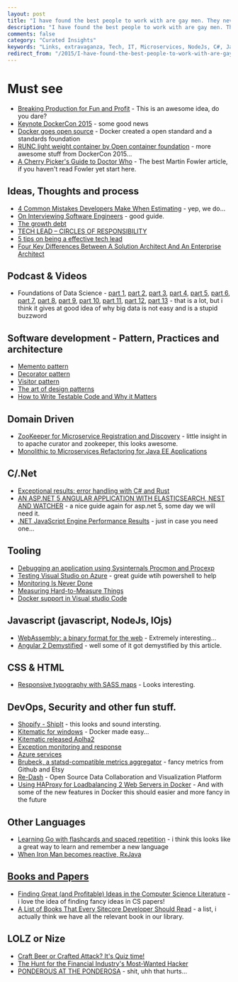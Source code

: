 ```yaml
---
layout: post
title: "I have found the best people to work with are gay men. They never have to'run it past their wives.'"
description: "I have found the best people to work with are gay men. They never have to'run it past their wives.'"
comments: false
category: "Curated Insights"
keywords: "Links, extravaganza, Tech, IT, Microservices, NodeJs, C#, Javascript, Solution architecture"
redirect_from: "/2015/I-have-found-the-best-people-to-work-with-are-gay-men-They-never-have-to-run-it-past-their-wives/"
---
```

#  Must see #
  * [Breaking Production for Fun and Profit](http://www.daniellesucher.com/presentations/gamedays/#/) - This is an awesome idea, do you dare?
  * [Keynote DockerCon 2015](http://www.ustream.tv/recorded/64499822) - some good news
  * [Docker goes open source](http://opencontainers.org/) - Docker created a open standard and a standards foundation
  * [RUNC light weight container by Open container foundation](https://blog.docker.com/2015/06/runc/) - more awesome stuff from DockerCon 2015...
  * [A Cherry Picker's Guide to Doctor Who](http://martinfowler.com/articles/doctor-who.html) - The best Martin Fowler article, if you haven't read Fowler yet start here.
 
##  Ideas, Thoughts and process ##
  * [4 Common Mistakes Developers Make When Estimating](http://java.dzone.com/articles/4-common-mistakes-developers) - yep, we do...
  * [On Interviewing Software Engineers](http://www.zdfs.com/code/2015/on-interviewing-software-engineers) - good guide.
  * [The growth debt](http://blogs.quovantis.com/growth-debt/)
  * [TECH LEAD – CIRCLES OF RESPONSIBILITY](https://www.thekua.com/atwork/2015/06/tech-lead-circles-of-responsibility/)
  * [5 tips on being a effective tech lead](http://www.thoughtworks.com/insights/blog/5-tips-being-effective-tech-lead)
  * [Four Key Differences Between A Solution Architect And An Enterprise Architect](http://www.wintellect.com/devcenter/paulballard/four-key-differences-between-a-solution-architect-and-an-enterprise-architect)

##  Podcast & Videos ##
  * Foundations of Data Science - [part 1](http://research.microsoft.com/apps/video/default.aspx?id=249243&l=i), [part 2](http://research.microsoft.com/apps/video/default.aspx?id=249242&l=i), [part 3](http://research.microsoft.com/apps/video/default.aspx?id=249240&l=i), [part 4](http://research.microsoft.com/apps/video/default.aspx?id=249238&l=i), [part 5](http://research.microsoft.com/apps/video/default.aspx?id=249235&l=i), [part 6](http://research.microsoft.com/apps/video/default.aspx?id=249233&l=i), [part 7](http://research.microsoft.com/apps/video/default.aspx?id=249231&l=i), [part 8](http://research.microsoft.com/apps/video/default.aspx?id=249230&l=i), [part 9](http://research.microsoft.com/apps/video/default.aspx?id=249227&l=i), [part 10](http://research.microsoft.com/apps/video/default.aspx?id=249225&l=i), [part 11](http://research.microsoft.com/apps/video/default.aspx?id=249219&l=i), [part 12](http://research.microsoft.com/apps/video/default.aspx?id=249216&l=i), [part 13](http://research.microsoft.com/apps/video/default.aspx?id=249213&l=i) - that is a lot, but i think it gives at good idea of why big data is not easy and is a stupid buzzword

##  Software development - Pattern, Practices and architecture ##
  * [Memento pattern](http://www.c-sharpcorner.com/UploadFile/20c06b/design-patterns-memento/)
  * [Decorator pattern](http://www.c-sharpcorner.com/UploadFile/20c06b/design-patterns-decorator/)
  * [Visitor pattern](http://www.c-sharpcorner.com/UploadFile/20c06b/design-patterns-visitor/)
  * [The art of design patterns](http://radar.oreilly.com/2015/06/the-art-of-design-patterns.html)
  * [How to Write Testable Code and Why it Matters](http://www.toptal.com/qa/how-to-write-testable-code-and-why-it-matters)

##  Domain Driven ##
  * [ZooKeeper for Microservice Registration and Discovery](http://www.javacodegeeks.com/2015/06/zookeeper-for-microservice-registration-and-discovery.html) - little insight in to apache curator and zookeeper, this looks awesome.
  * [Monolithic to Microservices Refactoring for Java EE Applications](http://blog.arungupta.me/monolithic-microservices-refactoring-javaee-applications/)

##  C/.Net ##
  * [Exceptional results: error handling with C# and Rust](https://ruudvanasseldonk.com/2015/06/17/exceptional-results-error-handling-in-csharp-and-rust)
  * [AN ASP.NET 5 ANGULAR APPLICATION WITH ELASTICSEARCH, NEST AND WATCHER](https://damienbod.wordpress.com/2015/06/21/an-asp-net-5-angular-application-with-elasticsearch-nest-and-watcher/) - a nice guide again for asp.net 5, some day we will need it.
  * [.NET JavaScript Engine Performance Results](http://rushfrisby.com/net-javascript-engine-performance-results/) - just in case you need one...

##  Tooling  ##
  * [Debugging an application using Sysinternals Procmon and Procexp](https://www.youtube.com/watch?feature=youtu.be&v=pjKNx41Ubxw&a=&app=desktop)
  * [Testing Visual Studio on Azure](https://alexandrebrisebois.wordpress.com/2015/06/18/creating-a-visual-studio-enterprise-2015-rc-virtual-machine-with-arm/) - great guide wtih powershell to help
  * [Monitoring Is Never Done](http://www.slideshare.net/melaniemj/monitoring-is-never-done)
  * [Measuring Hard-to-Measure Things](https://speakerdeck.com/chrissiebrodigan/measuring-hard-to-measure-things)
  * [Docker support in Visual studio Code](http://blogs.msdn.com/b/vscode/archive/2015/06/23/visual-studio-code-and-docker.aspx)

##  Javascript (javascript, NodeJs, IOjs) ##
  * [WebAssembly: a binary format for the web](http://www.2ality.com/2015/06/web-assembly.html) - Extremely interesting...
  * [Angular 2 Demystified](http://blog.goyello.com/2015/06/23/angular-2/) - well some of it got demystified by this article.

##  CSS & HTML ##
  * [Responsive typography with SASS maps](http://www.smashingmagazine.com/2015/06/17/responsive-typography-with-sass-maps/) - Looks interesting.

##  DevOps, Security and other fun stuff. ##
  * [Shopify - ShipIt](https://www.shopify.com/technology/34281221-introducing-shipit) - this looks and sound intersting.
  * [Kitematic for windows](https://blog.docker.com/2015/06/kitematic-windows-alpha/) - Docker made easy...
  * [Kitematic released Aplha2](https://blog.docker.com/2015/06/kitematic-windows-alpha-2/)
  * [Exception monitoring and response](http://githubengineering.com/exception-monitoring-and-response)
  * [Azure services](http://productportfolio.azurewebsites.net/wp-content/uploads/Microsoft-Azure-Services-Overview-V1.0-E.pdf)
  * [Brubeck, a statsd-compatible metrics aggregator](http://githubengineering.com/brubeck/) - fancy metrics from Github and Etsy
  * [Re-Dash](http://redash.io/) - Open Source Data Collaboration and Visualization Platform
  * [Using HAProxy for Loadbalancing 2 Web Servers in Docker](http://java.dzone.com/articles/progress-using-haproxy) - And with some of the new features in Docker this should easier and more fancy in the future

##  Other Languages ##
  * [Learning Go with flashcards and spaced repetition](https://developer.atlassian.com/blog/2015/06/golang-flashcards-and-spaced-repetition/) - i think this looks like a great way to learn and remember a new language
  * [When Iron Man becomes reactive, RxJava](http://saulmm.github.io/when-Iron-Man-becomes-Reactive-Avengers2/)


##  [Books and Papers]() ##
  * [Finding Great (and Profitable) Ideas in the Computer Science Literature](http://engineering.indeedblog.com/blog/2015/03/finding-great-and-profitable-ideas-in-the-computer-science-literature/) - i love the idea of finding fancy ideas in CS papers!
  * [A List of Books That Every Sitecore Developer Should Read](http://sitecorejunkie.com/2015/06/22/a-list-of-books-that-every-sitecore-developer-should-read/) - a list, i actually think we have all the relevant book in our library.

##  LOLZ or Nize ##
  * [Craft Beer or Crafted Attack? It's Quiz time!](https://engineering.opendns.com/2015/06/17/craft-beer-or-crafted-attack-its-quiz-time/)
  * [The Hunt for the Financial Industry's Most-Wanted Hacker](http://www.bloomberg.com/news/features/2015-06-18/the-hunt-for-the-financial-industry-s-most-wanted-hacker)
  * [PONDEROUS AT THE PONDEROSA](http://thedailywtf.com/articles/ponderous-at-the-ponderosa) - shit, uhh that hurts...
